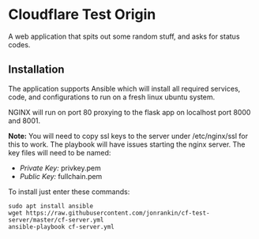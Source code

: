 # Cloudflare Test Origin

A web application that spits out some random stuff, and asks for status codes.


## Installation

The application supports Ansible which will install all required services, code, and configurations to run on a fresh linux ubuntu system.

NGINX will run on port 80 proxying to the flask app on localhost port 8000 and 8001.

**Note:** You will need to copy ssl keys to the server under /etc/nginx/ssl for this to work. The playbook will have issues starting the nginx server. The key files will need to be named:
* *Private Key:* privkey.pem
* *Public Key:* fullchain.pem

To install just enter these commands:
```
sudo apt install ansible
wget https://raw.githubusercontent.com/jonrankin/cf-test-server/master/cf-server.yml
ansible-playbook cf-server.yml
```
